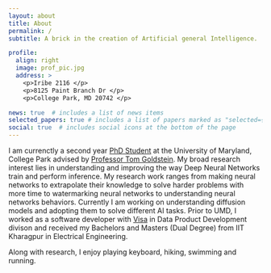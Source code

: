 ```yaml
---
layout: about
title: About
permalink: /
subtitle: A brick in the creation of Artificial general Intelligence.

profile:
  align: right
  image: prof_pic.jpg
  address: >
    <p>Iribe 2116 </p>
    <p>8125 Paint Branch Dr </p>
    <p>College Park, MD 20742 </p>

news: true  # includes a list of news items
selected_papers: true # includes a list of papers marked as "selected={true}"
social: true  # includes social icons at the bottom of the page
---
```


I am currenctly a second year [PhD Student](https://www.cs.umd.edu/people/bansal01) at the University of Maryland, College Park advised by [Professor Tom Goldstein](https://www.cs.umd.edu/~tomg/). My broad research interest lies in understanding and improving the way Deep Neural Networks train and perform inference. My research work ranges from making neural networks to extrapolate their knowledge to solve harder problems with more time to watermarking neural networks to understanding neural networks behaviors. Currently I am working on understanding diffusion models and adopting them to solve different AI tasks. Prior to UMD, I worked as a software developer with [Visa](https://usa.visa.com/) in Data Product Development divison and received my Bachelors and Masters (Dual Degree) from IIT Kharagpur in Electrical Engineering.

Along with research, I enjoy playing keyboard, hiking, swimming and running.